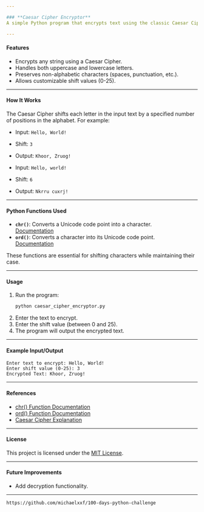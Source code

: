 ```yaml
---

### **Caesar Cipher Encryptor**  
A simple Python program that encrypts text using the classic Caesar Cipher algorithm. This project is part of my **100 Days of Code Challenge**.

---
```


#### **Features**  
- Encrypts any string using a Caesar Cipher.  
- Handles both uppercase and lowercase letters.  
- Preserves non-alphabetic characters (spaces, punctuation, etc.).  
- Allows customizable shift values (0-25).

---

#### **How It Works**  
The Caesar Cipher shifts each letter in the input text by a specified number of positions in the alphabet. For example:
- Input: `Hello, World!`
- Shift: `3`
- Output: `Khoor, Zruog!`
  
- Input: `Hello, world!`
- Shift: `6`
- Output: `Nkrru cuxrj!`

---
#### **Python Functions Used**
- **`chr()`**: Converts a Unicode code point into a character.  
  [Documentation](https://docs.python.org/3/library/functions.html#chr)  
- **`ord()`**: Converts a character into its Unicode code point.  
  [Documentation](https://docs.python.org/3/library/functions.html#ord)

These functions are essential for shifting characters while maintaining their case.

---
#### **Usage**  
1. Run the program:
   ```bash
   python caesar_cipher_encryptor.py
   ```
2. Enter the text to encrypt.  
3. Enter the shift value (between 0 and 25).  
4. The program will output the encrypted text.

---

#### **Example Input/Output**  
```plaintext
Enter text to encrypt: Hello, World!
Enter shift value (0-25): 3
Encrypted Text: Khoor, Zruog!
```

---
#### **References**  
- [chr() Function Documentation](https://docs.python.org/3/library/functions.html#chr)  
- [ord() Function Documentation](https://docs.python.org/3/library/functions.html#ord)  
- [Caesar Cipher Explanation](https://en.wikipedia.org/wiki/Caesar_cipher)

---

#### **License**  
This project is licensed under the [MIT License](LICENSE).

---

#### **Future Improvements**  
- Add decryption functionality. 

---
`https://github.com/michaelxxf/100-days-python-challenge`
